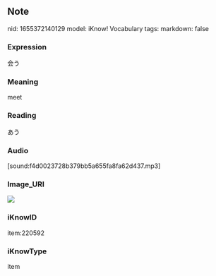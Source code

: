 ## Note
nid: 1655372140129
model: iKnow! Vocabulary
tags: 
markdown: false

### Expression
会う

### Meaning
meet

### Reading
あう

### Audio
[sound:f4d0023728b379bb5a655fa8fa62d437.mp3]

### Image_URI
<img src="7b9c1052f2692a9465f4a748eb7d53b5.jpg">

### iKnowID
item:220592

### iKnowType
item
